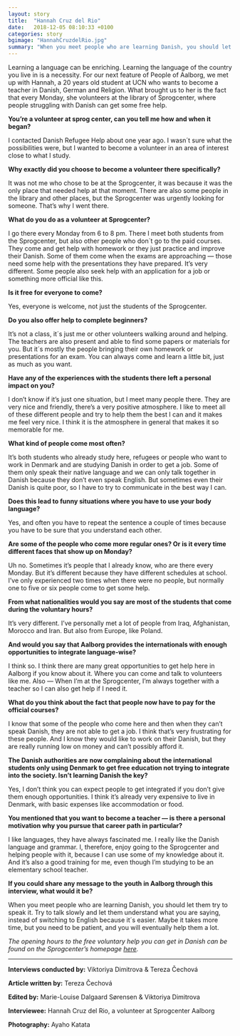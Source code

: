 ```yaml
---
layout: story
title:  "Hannah Cruz del Rio"
date:   2018-12-05 08:10:33 +0100
categories: story
bgimage: "HannahCruzdelRio.jpg"
summary: "When you meet people who are learning Danish, you should let them try to speak it. Try to talk slowly and let them understand what you are saying, instead of switching to English because it´s easier. Maybe it takes more time, but you need to be patient, and you will eventually help them a lot."
---
```

Learning a language can be enriching. Learning the language of the country you live in is a necessity. For our next feature of People of Aalborg, we met up with Hannah, a 20 years old student at UCN who wants to become a teacher in Danish, German and Religion. What brought us to her is the fact that every Monday, she volunteers at the library of Sprogcenter, where people struggling with Danish can get some free help.

**You’re a volunteer at sprog center, can you tell me how and when it began?**

I contacted Danish Refugee Help about one year ago. I wasn´t sure what the possibilities were, but I wanted to become a volunteer in an area of interest close to what I study.

**Why exactly did you choose to become a volunteer there specifically?**

It was not me who chose to be at the Sprogcenter, it was because it was the only place that needed help at that moment. There are also some people in the library and other places, but the Sprogcenter was urgently looking for someone. That’s why I went there.

**What do you do as a volunteer at Sprogcenter?**

I go there every Monday from 6 to 8 pm. There I meet both students from the Sprogcenter, but also other people who don´t go to the paid courses. They come and get help with homework or they just practice and improve their Danish. Some of them come when the exams are approaching — those need some help with the presentations they have prepared. It’s very different. Some people also seek help with an application for a job or something more official like this.

**Is it free for everyone to come?**

Yes, everyone is welcome, not just the students of the Sprogcenter.

**Do you also offer help to complete beginners?**

It’s not a class, it´s just me or other volunteers walking around and helping. The teachers are also present and able to find some papers or materials for you. But it´s mostly the people bringing their own homework or presentations for an exam. You can always come and learn a little bit, just as much as you want.

**Have any of the experiences with the students there left a personal impact on you?**

I don’t know if it’s just one situation, but I meet many people there. They are very nice and friendly, there’s a very positive atmosphere. I like to meet all of these different people and try to help them the best I can and it makes me feel very nice. I think it is the atmosphere in general that makes it so memorable for me.

**What kind of people come most often?**

It’s both students who already study here, refugees or people who want to work in Denmark and are studying Danish in order to get a job. Some of them only speak their native language and we can only talk together in Danish because they don’t even speak English. But sometimes even their Danish is quite poor, so I have to try to communicate in the best way I can.

**Does this lead to funny situations where you have to use your body language?**

Yes, and often you have to repeat the sentence a couple of times because you have to be sure that you understand each other.

**Are some of the people who come more regular ones? Or is it every time different faces that show up on Monday?**

Uh no. Sometimes it’s people that I already know, who are there every Monday. But it’s different because they have different schedules at school. I’ve only experienced two times when there were no people, but normally one to five or six people come to get some help.

**From what nationalities would you say are most of the students that come during the voluntary hours?**

It’s very different. I’ve personally met a lot of people from Iraq, Afghanistan, Morocco and Iran. But also from Europe, like Poland.

**And would you say that Aalborg provides the internationals with enough opportunities to integrate language-wise?**

I think so. I think there are many great opportunities to get help here in Aalborg if you know about it. Where you can come and talk to volunteers like me. Also — When I’m at the Sprogcenter, I’m always together with a teacher so I can also get help if I need it.

**What do you think about the fact that people now have to pay for the official courses?**

I know that some of the people who come here and then when they can’t speak Danish, they are not able to get a job. I think that’s very frustrating for these people. And I know they would like to work on their Danish, but they are really running low on money and can’t possibly afford it.

**The Danish authorities are now complaining about the international students only using Denmark to get free education not trying to integrate into the society. Isn’t learning Danish the key?**

Yes, I don’t think you can expect people to get integrated if you don’t give them enough opportunities. I think it’s already very expensive to live in Denmark, with basic expenses like accommodation or food.

**You mentioned that you want to become a teacher — is there a personal motivation why you pursue that career path in particular?**

I like languages, they have always fascinated me. I really like the Danish language and grammar. I, therefore, enjoy going to the Sprogcenter and helping people with it, because I can use some of my knowledge about it. And it’s also a good training for me, even though I’m studying to be an elementary school teacher.

**If you could share any message to the youth in Aalborg through this interview, what would it be?**

When you meet people who are learning Danish, you should let them try to speak it. Try to talk slowly and let them understand what you are saying, instead of switching to English because it´s easier. Maybe it takes more time, but you need to be patient, and you will eventually help them a lot.

*The opening hours to the free voluntary help you can get in Danish can be found on the Sprogcenter’s homepage [here](https://sprogcenter.aalborg.dk/studiemiljoe).*

____________

**Interviews conducted by:** Viktoriya Dimitrova & Tereza Čechová

**Article written by:** Tereza Čechová

**Edited by:** Marie-Louise Dalgaard Sørensen & Viktoriya Dimitrova

**Interviewee:** Hannah Cruz del Rio, a volunteer at Sprogcenter Aalborg

**Photography:** Ayaho Katata
